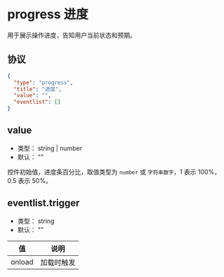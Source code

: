 # progress 进度
用于展示操作进度，告知用户当前状态和预期。

## 协议

```json
{
  "type": "progress",
  "title": "进度",
  "value": "",
  "eventlist": []
}
```

## value
+ 类型： string | number
+ 默认： ""

控件初始值，进度条百分比，取值类型为 `number` 或 `字符串数字`，1 表示 100%，0.5 表示 50%。

## eventlist.trigger
+ 类型： string
+ 默认： ""



| 值 | 说明 |
| ---- | ---- |
| onload | 加载时触发 |
